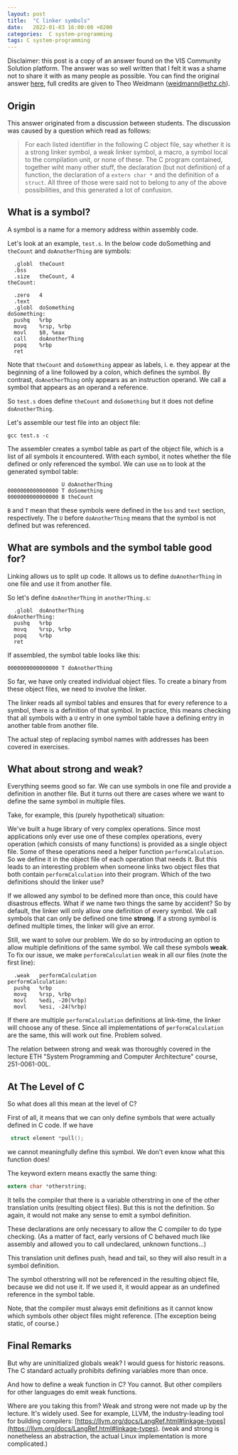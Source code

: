 ```yaml
---
layout: post
title:  "C linker symbols"
date:   2022-01-03 16:00:00 +0200
categories:  C system-programming
tags: C system-programming
---
```


Disclaimer: this post is a copy of an answer found on the VIS Community Solution platform. The answer was so well written that I felt it was a shame not to share it with as many people as possible. You can find the original answer [here](https://exams.vis.ethz.ch/exams/hw3wnogr.pdf#yvryiskgee1q7btg), full credits are given to Theo Weidmann ([weidmann@ethz.ch](mailto:tweidmann@ethz.ch)).

## Origin
This answer originated from a discussion between students. The discussion was caused by a question which read as follows:
> For each listed identifier in the following C object file, say whether it is a strong linker symbol, a weak linker symbol, a macro, a symbol local to the compilation unit, or none of these.
The C program contained, together wiht many other stuff, the declaration (but not definition) of a function, the declaration of a `extern char *` and the definition of a `struct`. All three of those were said not to belong to any of the above possibilities, and this generated a lot of confusion.

## What is a symbol?

A symbol is a name for a memory address within assembly code.

Let's look at an example, `test.s`. In the below code doSomething and `theCount` and `doAnotherThing` are symbols:
```
  .globl  theCount
  .bss
  .size   theCount, 4
theCount:

  .zero   4
  .text
  .globl  doSomething
doSomething:
  pushq   %rbp
  movq    %rsp, %rbp
  movl    $0, %eax
  call    doAnotherThing
  popq    %rbp
  ret
```
Note that ``theCount`` and ``doSomething`` appear as labels, i. e. they appear at the beginning of a line followed by a colon, which defines the symbol. By contrast, ``doAnotherThing`` only appears as an instruction operand. We call a symbol that appears as an operand a reference.

So ``test.s`` does define ``theCount`` and ``doSomething`` but it does not define ``doAnotherThing``.

Let's assemble our test file into an object file:
```
gcc test.s -c
```
The assembler creates a symbol table as part of the object file, which is a list of all symbols it encountered. With each symbol, it notes whether the file defined or only referenced the symbol. We can use ``nm`` to look at the generated symbol table:
```
                 U doAnotherThing
0000000000000000 T doSomething
0000000000000000 B theCount
```
``B`` and ``T`` mean that these symbols were defined in the ``bss`` and ``text`` section, respectively. The ``U`` before ``doAnotherThing`` means that the symbol is not defined but was referenced.

## What are symbols and the symbol table good for?

Linking allows us to split up code. It allows us to define ``doAnotherThing`` in one file and use it from another file.

So let's define ``doAnotherThing`` in ``anotherThing.s``:
```
  .globl  doAnotherThing
doAnotherThing:
  pushq   %rbp
  movq    %rsp, %rbp
  popq    %rbp
  ret
```
If assembled, the symbol table looks like this:
```
0000000000000000 T doAnotherThing
```
So far, we have only created individual object files. To create a binary from these object files, we need to involve the linker.

The linker reads all symbol tables and ensures that for every reference to a symbol, there is a definition of that symbol. In practice, this means checking that all symbols with a ``U`` entry in one symbol table have a defining entry in another table from another file.

The actual step of replacing symbol names with addresses has been covered in exercises.

## What about strong and weak?

Everything seems good so far. We can use symbols in one file and provide a definition in another file. But it turns out there are cases where we want to define the same symbol in multiple files.

Take, for example, this (purely hypothetical) situation:

We've built a huge library of very complex operations. Since most applications only ever use one of these complex operations, every operation (which consists of many functions) is provided as a single object file. Some of these operations need a helper function ``performCalculation``. So we define it in the object file of each operation that needs it. But this leads to an interesting problem when someone links two object files that both contain ``performCalculation`` into their program. Which of the two definitions should the linker use?

If we allowed any symbol to be defined more than once, this could have disastrous effects. What if we name two things the same by accident? So by default, the linker will only allow one definition of every symbol. We call symbols that can only be defined one time **strong**. If a strong symbol is defined multiple times, the linker will give an error.

Still, we want to solve our problem. We do so by introducing an option to allow multiple definitions of the same symbol. We call these symbols **weak**. To fix our issue, we make ``performCalculation`` weak in all our files (note the first line):
```
  .weak   performCalculation
performCalculation:
  pushq   %rbp
  movq    %rsp, %rbp
  movl    %edi, -20(%rbp)
  movl    %esi, -24(%rbp)
```
If there are multiple ``performCalculation`` definitions at link-time, the linker will choose any of these. Since all implementations of ``performCalculation`` are the same, this will work out fine. Problem solved.

The relation between strong and weak was thoroughly covered in the lecture ETH "System Programming and Computer Architecture" course, 251-0061-00L.

## At The Level of C

So what does all this mean at the level of C?

First of all, it means that we can only define symbols that were actually defined in C code. If we have
```C
 struct element *pull();
```
we cannot meaningfully define this symbol. We don't even know what this function does!

The keyword extern means exactly the same thing:
```C
extern char *otherstring;
```
It tells the compiler that there is a variable otherstring in one of the other translation units (resulting object files). But this is not the definition. So again, it would not make any sense to emit a symbol definition.

These declarations are only necessary to allow the C compiler to do type checking. (As a matter of fact, early versions of C behaved much like assembly and allowed you to call undeclared, unknown functions...)

This translation unit defines push, head and tail, so they will also result in a symbol definition.

The symbol otherstring will not be referenced in the resulting object file, because we did not use it. If we used it, it would appear as an undefined reference in the symbol table.

Note, that the compiler must always emit definitions as it cannot know which symbols other object files might reference. (The exception being static, of course.)

## Final Remarks

But why are uninitialized globals weak? I would guess for historic reasons. The C standard actually prohibits defining variables more than once.

And how to define a weak function in C? You cannot. But other compilers for other languages do emit weak functions.

Where are you taking this from? Weak and strong were not made up by the lecture. It's widely used. See for example, LLVM, the industry-leading tool for building compilers: [https://llvm.org/docs/LangRef.html#linkage-types](https://llvm.org/docs/LangRef.html#linkage-types). (weak and strong is nonetheless an abstraction, the actual Linux implementation is more complicated.)